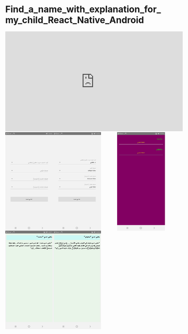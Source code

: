 # Find_a_name_with_explanation_for_my_child_React_Native_Android


<iframe width="560" height="315" src="https://www.youtube.com/embed/oQLABtKBDIg" frameborder="0" allow="accelerometer; autoplay; encrypted-media; gyroscope; picture-in-picture" allowfullscreen></iframe>

<img src="1.jpg" align="left"   height= "15%" width= "30%">
<img src="2.jpg" align="center"   height= "15%" width= "30%">
<img src="3.jpg"  align="right"  height= "15%" width= "30%">
<img src="4.jpg" align="left"  height= "15%" width= "30%">
<img src="5.jpg" align="center"   height= "15%" width= "30%">
